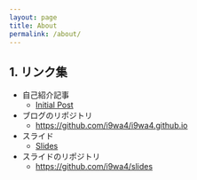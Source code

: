 ```yaml
---
layout: page
title: About
permalink: /about/
---
```


## 1. リンク集

- 自己紹介記事
    - [Initial Post](./_posts/2024-01-01-init.md)
- ブログのリポジトリ
    - <https://github.com/i9wa4/i9wa4.github.io>
- スライド
    - [Slides](/slides)
- スライドのリポジトリ
    - <https://github.com/i9wa4/slides>
